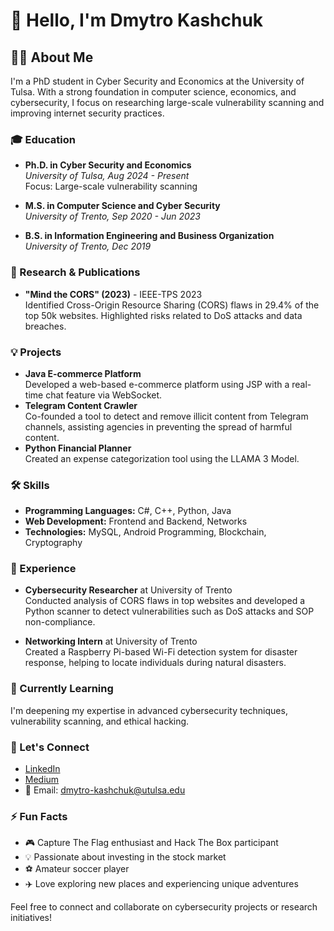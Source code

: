 # 👋 Hello, I'm Dmytro Kashchuk

## 👨‍💻 About Me
I'm a PhD student in Cyber Security and Economics at the University of Tulsa. With a strong foundation in computer science, economics, and cybersecurity, I focus on researching large-scale vulnerability scanning and improving internet security practices.

### 🎓 Education
- **Ph.D. in Cyber Security and Economics**  
  *University of Tulsa, Aug 2024 - Present*  
  Focus: Large-scale vulnerability scanning

- **M.S. in Computer Science and Cyber Security**  
  *University of Trento, Sep 2020 - Jun 2023*

- **B.S. in Information Engineering and Business Organization**  
  *University of Trento, Dec 2019*

### 🔬 Research & Publications
- **"Mind the CORS" (2023)** - IEEE-TPS 2023  
  Identified Cross-Origin Resource Sharing (CORS) flaws in 29.4% of the top 50k websites. Highlighted risks related to DoS attacks and data breaches.

### 💡 Projects
- **Java E-commerce Platform**  
  Developed a web-based e-commerce platform using JSP with a real-time chat feature via WebSocket.
- **Telegram Content Crawler**  
  Co-founded a tool to detect and remove illicit content from Telegram channels, assisting agencies in preventing the spread of harmful content.
- **Python Financial Planner**  
  Created an expense categorization tool using the LLAMA 3 Model.

### 🛠️ Skills
- **Programming Languages:** C#, C++, Python, Java
- **Web Development:** Frontend and Backend, Networks
- **Technologies:** MySQL, Android Programming, Blockchain, Cryptography

### 💼 Experience
- **Cybersecurity Researcher** at University of Trento  
  Conducted analysis of CORS flaws in top websites and developed a Python scanner to detect vulnerabilities such as DoS attacks and SOP non-compliance.

- **Networking Intern** at University of Trento  
  Created a Raspberry Pi-based Wi-Fi detection system for disaster response, helping to locate individuals during natural disasters.

### 🌱 Currently Learning
I'm deepening my expertise in advanced cybersecurity techniques, vulnerability scanning, and ethical hacking.

### 💬 Let's Connect
- [LinkedIn](https://linkedin.com/in/dmytrokashchuk)
- [Medium](https://medium.com/@dmytrokashchuk)
- 📧 Email: dmytro-kashchuk@utulsa.edu

### ⚡ Fun Facts
- 🎮 Capture The Flag enthusiast and Hack The Box participant
- 💡 Passionate about investing in the stock market
- ⚽ Amateur soccer player
- ✈️ Love exploring new places and experiencing unique adventures

Feel free to connect and collaborate on cybersecurity projects or research initiatives!

